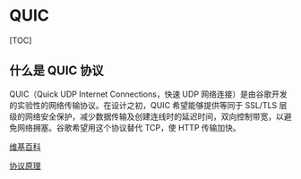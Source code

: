 # QUIC

[TOC]

## 什么是 QUIC 协议

QUIC（Quick UDP Internet Connections，快速 UDP 网络连接）是由谷歌开发的实验性的网络传输协议。在设计之初，QUIC 希望能够提供等同于 SSL/TLS 层级的网络安全保护，减少数据传输及创建连线时的延迟时间，双向控制带宽，以避免网络拥塞。谷歌希望用这个协议替代 TCP，使 HTTP 传输加快。

[维基百科](https://zh.wikipedia.org/wiki/快速UDP网络连接)

[协议原理](https://zhuanlan.zhihu.com/p/32553477)
